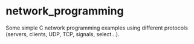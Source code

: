 # network_programming
Some simple C network programming examples using different protocols (servers, clients, UDP, TCP, signals, select...).

